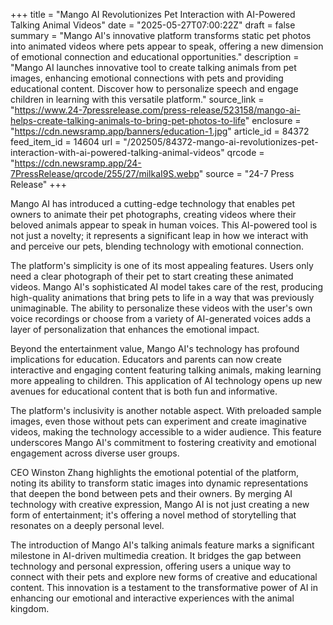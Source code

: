 +++
title = "Mango AI Revolutionizes Pet Interaction with AI-Powered Talking Animal Videos"
date = "2025-05-27T07:00:22Z"
draft = false
summary = "Mango AI's innovative platform transforms static pet photos into animated videos where pets appear to speak, offering a new dimension of emotional connection and educational opportunities."
description = "Mango AI launches innovative tool to create talking animals from pet images, enhancing emotional connections with pets and providing educational content. Discover how to personalize speech and engage children in learning with this versatile platform."
source_link = "https://www.24-7pressrelease.com/press-release/523158/mango-ai-helps-create-talking-animals-to-bring-pet-photos-to-life"
enclosure = "https://cdn.newsramp.app/banners/education-1.jpg"
article_id = 84372
feed_item_id = 14604
url = "/202505/84372-mango-ai-revolutionizes-pet-interaction-with-ai-powered-talking-animal-videos"
qrcode = "https://cdn.newsramp.app/24-7PressRelease/qrcode/255/27/milkaI9S.webp"
source = "24-7 Press Release"
+++

<p>Mango AI has introduced a cutting-edge technology that enables pet owners to animate their pet photographs, creating videos where their beloved animals appear to speak in human voices. This AI-powered tool is not just a novelty; it represents a significant leap in how we interact with and perceive our pets, blending technology with emotional connection.</p><p>The platform's simplicity is one of its most appealing features. Users only need a clear photograph of their pet to start creating these animated videos. Mango AI's sophisticated AI model takes care of the rest, producing high-quality animations that bring pets to life in a way that was previously unimaginable. The ability to personalize these videos with the user's own voice recordings or choose from a variety of AI-generated voices adds a layer of personalization that enhances the emotional impact.</p><p>Beyond the entertainment value, Mango AI's technology has profound implications for education. Educators and parents can now create interactive and engaging content featuring talking animals, making learning more appealing to children. This application of AI technology opens up new avenues for educational content that is both fun and informative.</p><p>The platform's inclusivity is another notable aspect. With preloaded sample images, even those without pets can experiment and create imaginative videos, making the technology accessible to a wider audience. This feature underscores Mango AI's commitment to fostering creativity and emotional engagement across diverse user groups.</p><p>CEO Winston Zhang highlights the emotional potential of the platform, noting its ability to transform static images into dynamic representations that deepen the bond between pets and their owners. By merging AI technology with creative expression, Mango AI is not just creating a new form of entertainment; it's offering a novel method of storytelling that resonates on a deeply personal level.</p><p>The introduction of Mango AI's talking animals feature marks a significant milestone in AI-driven multimedia creation. It bridges the gap between technology and personal expression, offering users a unique way to connect with their pets and explore new forms of creative and educational content. This innovation is a testament to the transformative power of AI in enhancing our emotional and interactive experiences with the animal kingdom.</p>
